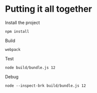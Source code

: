 # Putting it all together

Install the project
```
npm install
```

Build
```
webpack 
```

Test
```
node build/bundle.js 12
```

Debug
```
node --inspect-brk build/bundle.js 12
```
